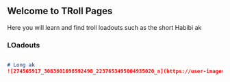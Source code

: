 ## **Welcome to TRoll Pages**

Here you will learn and find troll loadouts such as the short Habibi ak
### LOadouts



```markdown

# Long ak
![274565917_3083801698592498_2237653495004935020_n](https://user-images.githubusercontent.com/99862373/156134206-5445b96f-9e76-46f6-8af5-b2d7b75cfc58.jpg)





